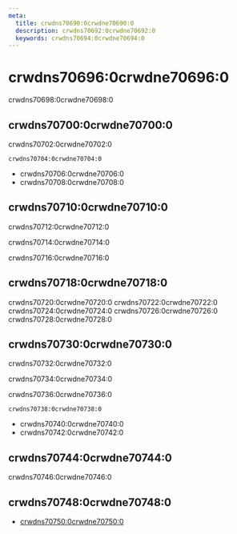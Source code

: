 ```yaml
---
meta:
  title: crwdns70690:0crwdne70690:0
  description: crwdns70692:0crwdne70692:0
  keywords: crwdns70694:0crwdne70694:0
---
```


# crwdns70696:0crwdne70696:0

crwdns70698:0crwdne70698:0

<entry-ad />

## crwdns70700:0crwdne70700:0

crwdns70702:0crwdne70702:0

`crwdns70704:0crwdne70704:0`

- crwdns70706:0crwdne70706:0
- crwdns70708:0crwdne70708:0

## crwdns70710:0crwdne70710:0

crwdns70712:0crwdne70712:0

  crwdns70714:0crwdne70714:0

  crwdns70716:0crwdne70716:0

## crwdns70718:0crwdne70718:0

crwdns70720:0crwdne70720:0
<alert type="success">crwdns70722:0crwdne70722:0</alert>
<alert type="info">crwdns70724:0crwdne70724:0</alert>
<alert type="warning">crwdns70726:0crwdne70726:0</alert>
<alert type="error">crwdns70728:0crwdne70728:0</alert>

## crwdns70730:0crwdne70730:0

crwdns70732:0crwdne70732:0

  crwdns70734:0crwdne70734:0

  crwdns70736:0crwdne70736:0

  `crwdns70738:0crwdne70738:0`

- crwdns70740:0crwdne70740:0
- crwdns70742:0crwdne70742:0

## crwdns70744:0crwdne70744:0

crwdns70746:0crwdne70746:0

## crwdns70748:0crwdne70748:0

- [crwdns70750:0crwdne70750:0]()

<backmatter />
